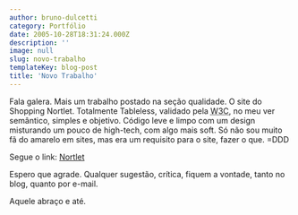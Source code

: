 ```yaml
---
author: bruno-dulcetti
category: Portfólio
date: 2005-10-28T18:31:24.000Z
description: ''
image: null
slug: novo-trabalho
templateKey: blog-post
title: 'Novo Trabalho'
---
```


Fala galera. Mais um trabalho postado na seção qualidade. O site do Shopping Nortlet. Totalmente Tableless, validado pela <acronym title="World Wide Web Consortium">W3C</acronym>, no meu ver semântico, simples e objetivo. Código leve e limpo com um design misturando um pouco de high-tech, com algo mais soft. Só não sou muito fã do amarelo em sites, mas era um requisito para o site, fazer o que. =DDD

Segue o link: [Nortlet](http://www.nortlet.com.br 'Visitar site do Nortlet ')

Espero que agrade. Qualquer sugestão, crítica, fiquem a vontade, tanto no blog, quanto por e-mail.

Aquele abraço e até.
